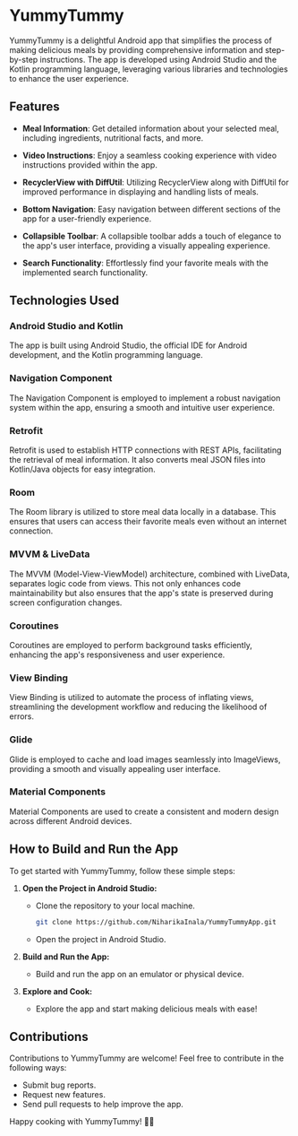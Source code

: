 # YummyTummy

YummyTummy is a delightful Android app that simplifies the process of making delicious meals by providing comprehensive information and step-by-step instructions. The app is developed using Android Studio and the Kotlin programming language, leveraging various libraries and technologies to enhance the user experience.

## Features

- **Meal Information**: Get detailed information about your selected meal, including ingredients, nutritional facts, and more.

- **Video Instructions**: Enjoy a seamless cooking experience with video instructions provided within the app.

- **RecyclerView with DiffUtil**: Utilizing RecyclerView along with DiffUtil for improved performance in displaying and handling lists of meals.

- **Bottom Navigation**: Easy navigation between different sections of the app for a user-friendly experience.

- **Collapsible Toolbar**: A collapsible toolbar adds a touch of elegance to the app's user interface, providing a visually appealing experience.

- **Search Functionality**: Effortlessly find your favorite meals with the implemented search functionality.

## Technologies Used

### Android Studio and Kotlin

The app is built using Android Studio, the official IDE for Android development, and the Kotlin programming language.

### Navigation Component

The Navigation Component is employed to implement a robust navigation system within the app, ensuring a smooth and intuitive user experience.

### Retrofit

Retrofit is used to establish HTTP connections with REST APIs, facilitating the retrieval of meal information. It also converts meal JSON files into Kotlin/Java objects for easy integration.

### Room

The Room library is utilized to store meal data locally in a database. This ensures that users can access their favorite meals even without an internet connection.

### MVVM & LiveData

The MVVM (Model-View-ViewModel) architecture, combined with LiveData, separates logic code from views. This not only enhances code maintainability but also ensures that the app's state is preserved during screen configuration changes.

### Coroutines

Coroutines are employed to perform background tasks efficiently, enhancing the app's responsiveness and user experience.

### View Binding

View Binding is utilized to automate the process of inflating views, streamlining the development workflow and reducing the likelihood of errors.

### Glide

Glide is employed to cache and load images seamlessly into ImageViews, providing a smooth and visually appealing user interface.

### Material Components

Material Components are used to create a consistent and modern design across different Android devices.

## How to Build and Run the App

To get started with YummyTummy, follow these simple steps:

1. **Open the Project in Android Studio:**
   - Clone the repository to your local machine.
     ```bash
     git clone https://github.com/NiharikaInala/YummyTummyApp.git
     ```
   - Open the project in Android Studio.

2. **Build and Run the App:**
   - Build and run the app on an emulator or physical device.

3. **Explore and Cook:**
   - Explore the app and start making delicious meals with ease!

## Contributions

Contributions to YummyTummy are welcome! Feel free to contribute in the following ways:

- Submit bug reports.
- Request new features.
- Send pull requests to help improve the app.

Happy cooking with YummyTummy! 🍲📱
   
